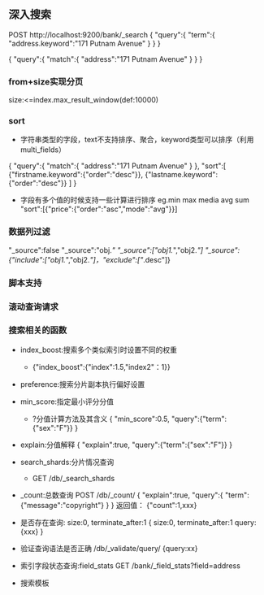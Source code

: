 ## 深入搜索
POST http://localhost:9200/bank/_search
{
	"query":{
		"term":{
			"address.keyword":"171 Putnam Avenue"
		}
	}
}

{
	"query":{
		"match":{
			"address":"171 Putnam Avenue"
		}
	}
}

### from+size实现分页
size:<=index.max_result_window(def:10000)

### sort
- 字符串类型的字段，text不支持排序、聚合，keyword类型可以排序（利用multi_fields）

{
	"query":{
		"match":{
			"address":"171 Putnam Avenue"
		}
	},
	"sort":[
        {"firstname.keyword":{"order":"desc"}},
        {"lastname.keyword":{"order":"desc"}}
    ]
}

- 字段有多个值的时候支持一些计算进行排序 eg.min max media avg sum
"sort":[{"price":{"order":"asc","mode":"avg"}}]


### 数据列过滤
"_source":false
"_source":"obj.*"
"_source":["obj1.*","obj2.*"]
"_source":{"include":["obj1.*","obj2.*"]，"exclude":["*.desc"]}

### 脚本支持
### 滚动查询请求

### 搜索相关的函数
- index_boost:搜索多个类似索引时设置不同的权重
    - {"index_boost":{"index":1.5,"index2"：1}}
- preference:搜索分片副本执行偏好设置
- min_score:指定最小评分分值
    - ?分值计算方法及其含义
{
    "min_score":0.5,
    "query":{"term":{"sex":"F"}}
}    
- explain:分值解释
{
    "explain":true,
    "query":{"term":{"sex":"F"}}
}

- search_shards:分片情况查询
    - GET /db/_search_shards

- _count:总数查询
POST /db/_count/
{
    "explain":true,
    "query":{
        "term":{"message":"copyright"}
    }
}
返回值：
{"count":1,xxx}

- 是否存在查询: size:0, terminate_after:1
{
size:0,
terminate_after:1
query:{xxx}
}

- 验证查询语法是否正确 /db/_validate/query/ {query:xx}

- 索引字段状态查询:field_stats
GET /bank/_field_stats?field=address
- 搜索模板





